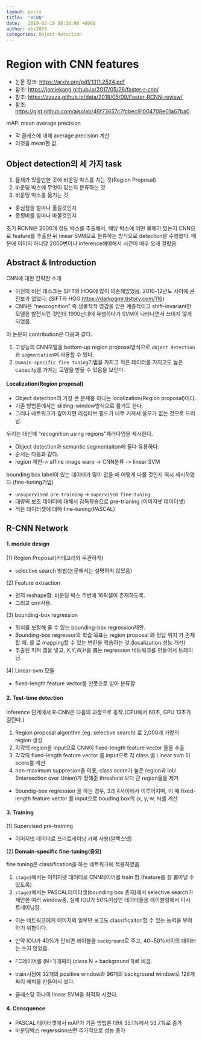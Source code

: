 ```yaml
---
layout: posts
title:  "RCNN"
date:   2019-02-19 08:30:00 +0900
author: ohs2033
categories: Object-detection
---
```




# Region with CNN features

* 논문 링크: https://arxiv.org/pdf/1311.2524.pdf
* 참조: https://jamiekang.github.io/2017/05/28/faster-r-cnn/
* 참조: https://zzsza.github.io/data/2018/05/09/Faster-RCNN-review/
* 참조: https://gist.github.com/aisolab/46f73657c7fcbec91004708e01a67ba0

mAP: mean average precision
- 각 클래스에 대해 average precision 계산
- 이것을 mean한 값.


## Object detection의 세 가지 task

1. 물체가 있을만한 곳에 바운딩 박스를 치는 것(Region Proposal)
2. 바운딩 박스에 무엇이 있는지 분류하는 것
3. 비운딩 박스를 옮기는 것
  * 중심점을 얼마나 옮길것인지
  * 종횡비를 얼마나 바꿀것인지
  
  
  초기 RCNN은 2000개 정도 박스를 추출해서, 해당 박스에 어떤 물체가 있는지 CNN으로 feature를 추출한 뒤 linear SVM으로 분류하는 방식으로 detection을 수행했다.
  때문에 이미지 하나당 2000번이나 inference해야해서 시간이 매우 오래 걸렸음.


## Abstract & Introduction

CNN에 대한 간략한 소개
* 이전의 비전 테스크는 SIFT와 HOG에 많이 의존해있었음. 2010-12년도 사이에 큰 진보가 없었다. (SIFT와 HOG:https://darkpgmr.tistory.com/116)
* CNN은 “neocognition” 즉 생물학적 영감을 받은 계층적이고 shift-invariant한 모델을 발전시킨 것인데 1990년대에 유행하다가 SVM이 나타나면서 쓰이지 않게 되었음.

이 논문의 contribution은 다음과 같다.

1. 고성능의 CNN모델을 bottom-up region proposal방식으로 `object detection`과 `segmentation`에 사용할 수 있다.
2. `Domain-specific fine tuning`기법을 가지고 적은 데이터를 가지고도 높은 capacity를 가지는 모델을 만들 수 있음을 보인다.




#### Localization(Region proposal)

* Object detection의 가장 큰 문제중 하나는 localization(Region proposal)이다.
* 기존 방법론에서는 sliding-window방식으로 풀기도 한다.
* 그러나 네트워크가 깊어지면 리셉티브 필드가 너무 커져서 쓸모가 없는 것으로 드러남.

우리는 대신에 “recognition using regions”패러다임을 제시한다.

* Object detection과 semantic segmentaiton에 둘다 유용하다.
* 순서는 다음과 같다.
* region 제안-> affine image warp -> CNN분류 -> linear SVM

bounding box label이 있는 데이터가 많이 없을 때 어떻게 다룰 것인지 역시 제시하였다.(fine-tuning기법)

* `unsupervised pre-training` -> `supervised fine-tuning`
* 대량의 보조 데이터에 대해서 감독학습으로 pre-trianing (이미지넷 데이터셋)
* 적은 데이터셋에 대해 fine-tuning(PASCAL)






## R-CNN Network


#### 1. module design

(1) Region Proposal(카테고리와 무관하게)

* selective search 방법(논문에서는 설명하지 않았음)

(2) Feature extraction

* 먼저 reshape함. 바운딩 박스 주변에 16픽셀이 존재하도록.
* 그리고 cnn사용.

(3) bounding-box regression

* 위치를 보정해 줄 수 있는 bounding-box regression제안.
* Bounding-box regressor의 학습 목표는 region proposal 와 정답 위치 가 존재할 때, 를 로 mapping할 수 있는 변환을 학습하는 것.(localization 성능 개선)
* 추출된 피처 맵을 넣고, X,Y,W,H를 뽑는 regression 네트워크를 만들어서 트레이닝.

(4) Linear-svm 모듈

* fixed-length feature vector를 인풋으로 받아 분류함

#### 2. Test-time detection

Inference 단계에서 R-CNN은 다음의 과정으로 동작.(CPU에서 60초, GPU 13초가 걸린다.)

1. Region proposal algorithm (eg. selective search) 로 2,000개 가량의 region 생성
2. 각각의 region을 input으로 CNN이 fixed-length feature vector 들을 추출
3. 각각의 fixed-length feature vector 를 input으로 각 class 별 Linear svm 이 score를 계산
4. non-maximum suppresion을 이용, class score가 높은 region과 IoU (Intersection over Union)가 정해준 threshold 보다 큰 region들을 제거
* Boundig-box regression 을 하는 경우, 3과 4사이에서 이루어지며, 이 때 fixed-length feature vector 를 input으로 bouding box의 (x, y, w, h)를 계산




#### 3. Training


(1) Supervised pre-training
* 이미지넷 데이터로 프리트레이닝 카페 사용(알렉스넷)

(2) **Domain-specific fine-tuning(중요)**

fine tuning은 classification을 하는 네트워크에 적용하였음.

1. `stage1`에서는 이미지넷 데이터로 CNN레이어를 train 함.(feature를 잘 뽑아낼 수 있도록)
2. `stage2`에서는 PASCAL데이터셋(bounding box 존재)에서 selective search가 제안한 여러 window중, 실제 IOU가 50%이상인 데이터들을 레이블링해서 다시 트레이닝함.
  * 이는 네트워크에게 이미지의 일부만 보고도 classificaiton할 수 있는 능력을 부여하기 위함이다.
  * 만약 IOU가 40%가 안되면 레이블을 `background`로 주고, 40~50%사이의 데이터는 쓰지 않았음.
  * FC레이어를 (N+1)개짜리 (class N + background 1)로 바꿈.

* train시점에 32개의 positive window와 96개의 background window로 128개 짜리 배치를 만들어서 썼다.
* 클래스당 하나의 linear SVM을 최적화 시켰다.

#### 4. Consquence


* PASCAL 데이터셋에서 mAP가 기존 방법론 대비 35.1%에서 53.7%로 증가
* 바운딩박스 regerssion쓰면 추가적으로 성능 증가


